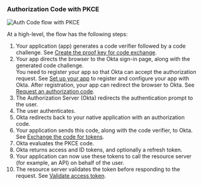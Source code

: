 ### Authorization Code with PKCE

![Auth Code flow with PKCE](/img/authorization/oauth-auth-code-pkce-grant-flow.png "Sequence diagram that displays the back and forth between the resource owner, authorization server, and resource server for Auth Code flow with PKCE")

<!-- Source for image. Generated using http://www.plantuml.com/plantuml/uml/

@startuml
skinparam monochrome true
actor "Resource Owner (User)" as user
participant "Client" as client
participant "Authorization Server (Okta)" as okta
participant "Resource Server (Your App)" as app

autonumber "<b>#."
client -> client: Generate PKCE code verifier & challenge
client -> okta: Authorization Code request + code_challenge to /authorize
okta -> user: 302 redirect to authentication prompt
user -> okta: Authentication & consent
okta -> client: Authorization Code response
client -> okta: Send authorization code + code_verifier to /token
okta -> okta: Evaluates PKCE code
okta -> client: Access token (and optionally Refresh Token)
client -> app: Request with access token
app -> client: Response
@enduml

-->

 At a high-level, the flow has the following steps:

1. Your application (app) generates a code verifier followed by a code challenge. See [Create the proof key for code exchange](#create-the-proof-key-for-code-exchange).
2. Your app directs the browser to the Okta sign-in page, along with the generated code challenge.<br>
You need to register your app so that Okta can accept the authorization request. See [Set up your app](#set-up-your-app) to register and configure your app with Okta. After registration, your app can redirect the browser to Okta. See [Request an authorization code](#request-an-authorization-code).
3. The Authorization Server (Okta) redirects the authentication prompt to the user.
4. The user authenticates.
5. Okta redirects back to your native application with an authorization code.
6. Your application sends this code, along with the code verifier, to Okta. See [Exchange the code for tokens](#exchange-the-code-for-tokens).
7. Okta evaluates the PKCE code.
8. Okta returns access and ID tokens, and optionally a refresh token.
9. Your application can now use these tokens to call the resource server (for example, an API) on behalf of the user.
10. The resource server validates the token before responding to the request. See [Validate access token](#validate-access-token).
